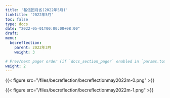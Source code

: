 ```yaml
---
title: '基信团月省(2022年5月)'
linktitle: '2022年5月'
toc: false
type: docs
date: "2022-05-01T00:00:00+08:00"
draft:
menu:
  becreflection:
    parent: 2022年3月
    weight: 3

# Prev/next pager order (if `docs_section_pager` enabled in `params.toml`)
weight: 2
---
```


{{< figure src="/files/becreflection/becreflectionmay2022m-0.png" >}}

{{< figure src="/files/becreflection/becreflectionmay2022m-1.png" >}}
